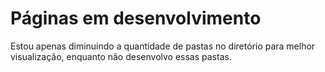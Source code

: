 # Páginas em desenvolvimento

Estou apenas diminuindo a quantidade de pastas no diretório para melhor visualização, enquanto não desenvolvo essas pastas.